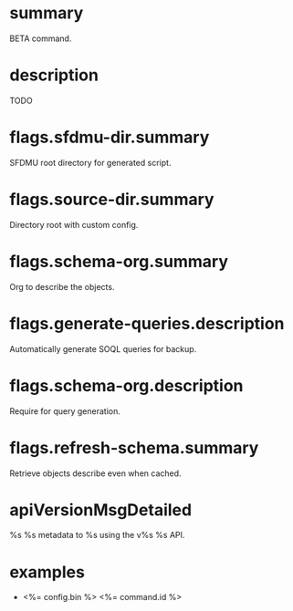 # summary

BETA command.

# description

TODO

# flags.sfdmu-dir.summary

SFDMU root directory for generated script.

# flags.source-dir.summary

Directory root with custom config.

# flags.schema-org.summary

Org to describe the objects.

# flags.generate-queries.description

Automatically generate SOQL queries for backup.

# flags.schema-org.description

Require for query generation.

# flags.refresh-schema.summary

Retrieve objects describe even when cached.

# apiVersionMsgDetailed

%s %s metadata to %s using the v%s %s API.

# examples

- <%= config.bin %> <%= command.id %>
